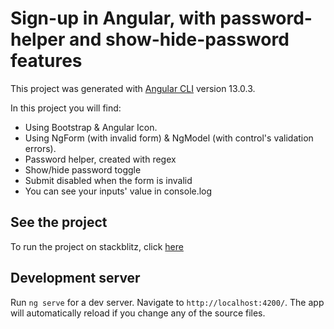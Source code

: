 # Sign-up in Angular, with password-helper and show-hide-password features
This project was generated with [Angular CLI](https://github.com/angular/angular-cli) version 13.0.3.

In this project you will find:
- Using Bootstrap & Angular Icon.
- Using NgForm (with invalid form) & NgModel (with control's validation errors).
- Password helper, created with regex
- Show/hide password toggle
- Submit disabled when the form is invalid
- You can see your inputs' value in console.log

## See the project
To run the project on stackblitz, click [here](https://stackblitz.com/github/emmepi92/singup-angular)

## Development server
Run `ng serve` for a dev server. Navigate to `http://localhost:4200/`. The app will automatically reload if you change any of the source files.
